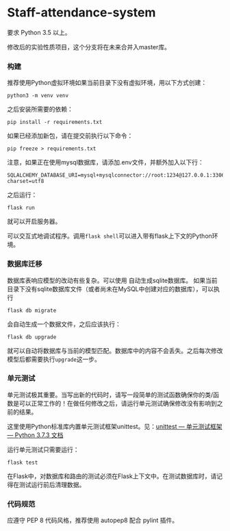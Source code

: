 # Staff-attendance-system

要求 Python 3.5 以上。

修改后的实验性质项目，这个分支将在未来合并入master库。

### 构建

推荐使用Python虚拟环境如果当前目录下没有虚拟环境，用以下方式创建：
```
python3 -m venv venv
```

之后安装所需要的依赖：
```
pip install -r requirements.txt
```

如果已经添加新包，请在提交前执行以下命令：
```
pip freeze > requirements.txt
```

注意，如果正在使用mysql数据库，请添加.env文件，并额外加入以下行：
```
SQLALCHEMY_DATABASE_URI=mysql+mysqlconnector://root:1234@127.0.0.1:3306/sys_db?charset=utf8
```
之后运行：
```
flask run
```
就可以开启服务器。

可以交互式地调试程序。调用`flask shell`可以进入带有flask上下文的Python环境。

### 数据库迁移
数据库表响应模型的改动有些复杂。可以使用
自动生成sqlite数据库。
如果当前目录下没有sqlite数据库文件（或者尚未在MySQL中创建对应的数据库），可以执行
```
flask db migrate
```
会自动生成一个数据文件，之后应该执行：
```
flask db upgrade
```
就可以自动将数据库与当前的模型匹配。数据库中的内容不会丢失。之后每次修改模型后都需要执行`upgrade`这一步。

### 单元测试
单元测试极其重要。当写出新的代码时，请写一段简单的测试函数确保你的类/函数是可以正常工作的！在做任何修改之后，请运行单元测试确保修改没有影响到之前的结果。

这里使用Python标准库内置单元测试框架unittest。见：[unittest — 单元测试框架 — Python 3.7.3 文档](https://docs.python.org/zh-cn/3/library/unittest.html)

运行单元测试只需要运行：
```
flask test
```

在Flask中，对数据库和路由的测试必须在Flask上下文中。在测试数据库时，请记得在测试运行前后清理数据。

### 代码规范
应遵守 PEP 8 代码风格，推荐使用 autopep8 配合 pylint 插件。